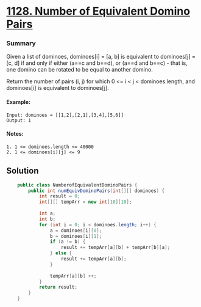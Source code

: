 # [1128. Number of Equivalent Domino Pairs](https://leetcode.com/problems/number-of-equivalent-domino-pairs/)
### Summary 
Given a list of dominoes, dominoes[i] = [a, b] is equivalent to dominoes[j] = [c, d] if and only if either (a==c and b==d), or (a==d and b==c) - that is, one domino can be rotated to be equal to another domino.  

Return the number of pairs (i, j) for which 0 <= i < j < dominoes.length, and dominoes[i] is equivalent to dominoes[j].  

#### Example:
    Input: dominoes = [[1,2],[2,1],[3,4],[5,6]]   
    Output: 1  

#### Notes: 
    1. 1 <= dominoes.length <= 40000  
    2. 1 <= dominoes[i][j] <= 9


## Solution
```java
    public class NumberofEquivalentDominoPairs {
        public int numEquivDominoPairs(int[][] dominoes) {
            int result = 0;
            int[][] tempArr = new int[10][10];
    
            int a;
            int b;
            for (int i = 0; i < dominoes.length; i++) {
                a = dominoes[i][0];
                b = dominoes[i][1];
                if (a != b) {
                    result += tempArr[a][b] + tempArr[b][a];
                } else {
                    result += tempArr[a][b];
                }
    
                tempArr[a][b] ++;
            }
            return result;
        }
    }
```



